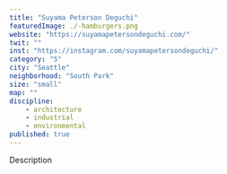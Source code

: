 ```yaml
---
title: "Suyama Peterson Deguchi"
featuredImage: ./-hamburgers.png
website: "https://suyamapetersondeguchi.com/"
twit: ""
inst: "https://instagram.com/suyamapetersondeguchi/"
category: "S"
city: "Seattle"
neighborhood: "South Park"
size: "small"
map: ""
discipline:
    - architecture
    - industrial
    - environmental
published: true
---
```


Description
